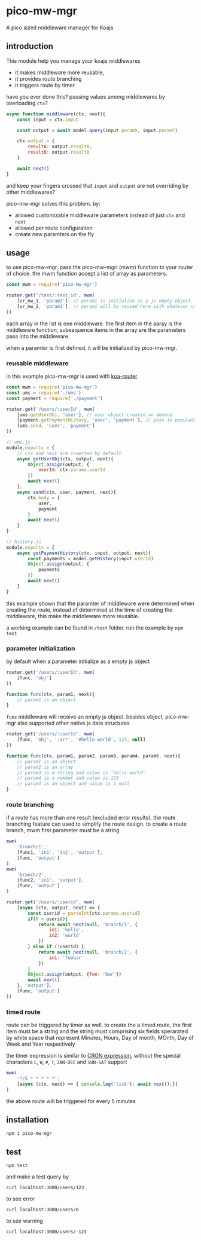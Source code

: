 # pico-mw-mgr
A pico sized middleware manager for Koajs

## introduction
This module help you manage your koajs middlewares

- it makes middleware more reusable,
- it provides route branching
- it triggers route by timer

have you ever done this? passing values among middlewares by overloading `ctx`?
```javascript
async function middleware(ctx, next){
	const input = ctx.input

	const output = await model.query(input.paramX, input.paramY)

	ctx.output = {
		resultA: output.resultA,
		resultB: output.resultB
	}

	await next()
}
```
and keep your fingers crossed that `input` and `output` are not overriding by other middlewares?

pico-mw-mgr solves this problem. by:
- allowed customizable middleware parameters instead of just `ctx` and `next`
- allowed per route configuration
- create new paramters on the fly

## usage
to use pico-mw-mgr, pass the pico-mw-mgri (mwm) function to your router of choice. the mwm function accept a list of array as parameters.

```javascript
const mwm = require('pico-mw-mgr')

router.get('/test/:test_id', mwm(
	[ur_mw_1, 'param1'], // param1 is initialize as a js empty object
	[ur_mw_2, 'param1'], // param1 will be reused here with whatever value is assigned to it in ur_mw_2
))
```
each array in the list is one middleware. the first item in the aaray is the middleware function, subsequence items in the array are the parameters pass into the middleware.

when a paramter is first defined, it will be initialized by pico-mw-mgr.

### reusable middleware
in this example pico-mw-mgr is used with [koa-router](https://github.com/alexmingoia/koa-router)

```javascript
const mwm = require('pico-mw-mgr')
const ums = require('./ums')
const payment = require('./payment')

router.get('/users/:userId', mwm(
	[ums.getUserObj, 'user'], // user object created on demand
	[payment.getPaymentHistory, 'user', 'payment'], // pass in populated user and a new payment
	[ums.send, 'user', 'payment']
))

// ums.js
module.exports = {
	// ctx and next are inserted by default
	async getUserObj(ctx, output, next){
		Object.assign(output, {
			userId: ctx.params.userId
		})
		await next()
	},
	async send(ctx, user, payment, next){
		ctx.body = {
			user,
			payment
		}
		await next()
	}
}

// history.js
module.exports = {
	async getPaymentHistory(ctx, input, output, next){
		const payments = model.getHistory(input.userId)
		Object.assign(output, {
			payments
		})
		await next()
	}
}
```
this example shown that the paramter of middleware were determined when creating the route, instead of determined at the time of creating the middleware, this make the middleware more reusable.

a working example can be found in `/test` folder. run the example by `npm test`

### parameter initialization
by default when a parameter initialize as a empty js object
```javascript
router.get('/users/:userId', mwm(
	[func, 'obj']
))

function func(ctx, param1, next){
	// param1 is an object
}
```
`func` middleware will receive an empty js object. besides object, pico-mw-mgr also supported other native js data structures

```javascript
router.get('/users/:userId', mwm(
	[func, 'obj', ':arr', '#hello world', 123, null]
))

function func(ctx, param1, param2, param3, param4, param5, next){
	// param1 is an object
	// param2 is an array
	// param3 is a string and value is 'hello world'
	// param4 is a number and value is 123
	// param4 is an object and value is a null
}
```

### route branching
if a route has more than one result (excluded error results). the route branching feature can used to simplify the route design.
to create a route branch, mwm first parameter must be a string

```javascript
mwm(
	'branch/1',
	[func1, 'in1', 'in2', 'output'],
	[func, 'output']
)
mwm(
	'branch/2',
	[func2, 'in1', 'output'],
	[func, 'output']
)

router.get('/users/:userid', mwm(
	[async (ctx, output, next) => {
		const userid = parseInt(ctx.params.userid)
		if(0 < userid){
			return await next(null, 'branch/1', {
				in1: 'hello',
				in2: 'world'
			})
		} else if (!userid) {
			return await next(null, 'branch/2', {
				in1: 'foobar'
			})
		}
		Object.assign(output, {foo: 'bar'})
		await next()
	}, 'output'],
	[func, 'output']
))
```

### timed route
route can be triggered by timer as well. to create the a timed route, the first item must be a string and the string must comprising six fields sperarated by white space that represent Minutes, Hours, Day of month, MOnth, Day of Week and Year respectively

the timer expression is similar to [CRON expression](https://en.wikipedia.org/wiki/Cron#CRON_expression), without the special characters `L`, `W`, `#`, `?`, `JAN-DEC` and `SUN-SAT` support

```javascript
mwm(
	'*/5 * * * * *',
	[async (ctx, next) => { console.log('tick'); await next();}]
)
```
the above route will be triggered for every 5 minutes


## installation
```
npm i pico-mw-mgr
```

## test
```
npm test
```

and make a test query by

```
curl localhost:3000/users/123
```

to see error

```
curl localhost:3000/users/0
```

to see warning

```
curl localhost:3000/users/-123
```
